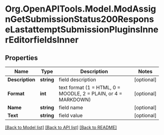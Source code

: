 # Org.OpenAPITools.Model.ModAssignGetSubmissionStatus200ResponseLastattemptSubmissionPluginsInnerEditorfieldsInner

## Properties

Name | Type | Description | Notes
------------ | ------------- | ------------- | -------------
**Description** | **string** | field description | [optional] 
**Format** | **int** | text format (1 &#x3D; HTML, 0 &#x3D; MOODLE, 2 &#x3D; PLAIN, or 4 &#x3D; MARKDOWN) | [optional] 
**Name** | **string** | field name | [optional] 
**Text** | **string** | field value | [optional] 

[[Back to Model list]](../README.md#documentation-for-models) [[Back to API list]](../README.md#documentation-for-api-endpoints) [[Back to README]](../README.md)

